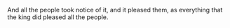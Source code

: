 And all the people took notice of it, and it pleased them, as everything that the king did pleased all the people.
